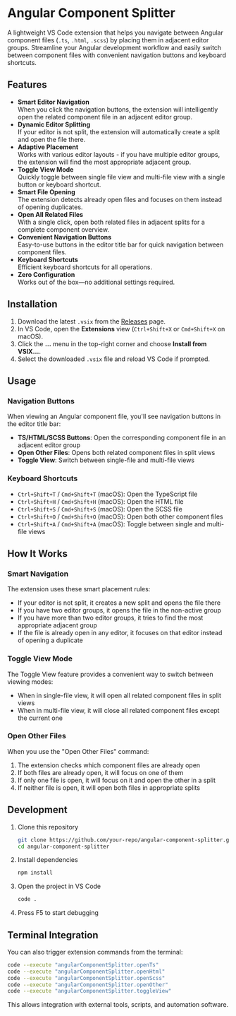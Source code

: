 # Angular Component Splitter

A lightweight VS Code extension that helps you navigate between Angular component files (`.ts`, `.html`, `.scss`) by placing them in adjacent editor groups. Streamline your Angular development workflow and easily switch between component files with convenient navigation buttons and keyboard shortcuts.

## Features

- **Smart Editor Navigation**  
  When you click the navigation buttons, the extension will intelligently open the related component file in an adjacent editor group.
- **Dynamic Editor Splitting**  
  If your editor is not split, the extension will automatically create a split and open the file there.
- **Adaptive Placement**  
  Works with various editor layouts - if you have multiple editor groups, the extension will find the most appropriate adjacent group.
- **Toggle View Mode**  
  Quickly toggle between single file view and multi-file view with a single button or keyboard shortcut.
- **Smart File Opening**  
  The extension detects already open files and focuses on them instead of opening duplicates.
- **Open All Related Files**  
  With a single click, open both related files in adjacent splits for a complete component overview.
- **Convenient Navigation Buttons**  
  Easy-to-use buttons in the editor title bar for quick navigation between component files.
- **Keyboard Shortcuts**  
  Efficient keyboard shortcuts for all operations.
- **Zero Configuration**  
  Works out of the box—no additional settings required.

## Installation

1. Download the latest `.vsix` from the [Releases](https://github.com/your-repo/angular-component-splitter/releases) page.
2. In VS Code, open the **Extensions** view (`Ctrl+Shift+X` or `Cmd+Shift+X` on macOS).
3. Click the **…** menu in the top-right corner and choose **Install from VSIX…**.
4. Select the downloaded `.vsix` file and reload VS Code if prompted.

## Usage

### Navigation Buttons

When viewing an Angular component file, you'll see navigation buttons in the editor title bar:

- **TS/HTML/SCSS Buttons**: Open the corresponding component file in an adjacent editor group
- **Open Other Files**: Opens both related component files in split views
- **Toggle View**: Switch between single-file and multi-file views

### Keyboard Shortcuts

- `Ctrl+Shift+T` / `Cmd+Shift+T` (macOS): Open the TypeScript file
- `Ctrl+Shift+H` / `Cmd+Shift+H` (macOS): Open the HTML file
- `Ctrl+Shift+S` / `Cmd+Shift+S` (macOS): Open the SCSS file
- `Ctrl+Shift+O` / `Cmd+Shift+O` (macOS): Open both other component files
- `Ctrl+Shift+A` / `Cmd+Shift+A` (macOS): Toggle between single and multi-file views

## How It Works

### Smart Navigation

The extension uses these smart placement rules:
- If your editor is not split, it creates a new split and opens the file there
- If you have two editor groups, it opens the file in the non-active group
- If you have more than two editor groups, it tries to find the most appropriate adjacent group
- If the file is already open in any editor, it focuses on that editor instead of opening a duplicate

### Toggle View Mode

The Toggle View feature provides a convenient way to switch between viewing modes:
- When in single-file view, it will open all related component files in split views
- When in multi-file view, it will close all related component files except the current one

### Open Other Files

When you use the "Open Other Files" command:
1. The extension checks which component files are already open
2. If both files are already open, it will focus on one of them
3. If only one file is open, it will focus on it and open the other in a split
4. If neither file is open, it will open both files in appropriate splits

## Development

1. Clone this repository
   ```bash
   git clone https://github.com/your-repo/angular-component-splitter.git
   cd angular-component-splitter
   ```
2. Install dependencies
   ```bash
   npm install
   ```
3. Open the project in VS Code
   ```bash
   code .
   ```
4. Press F5 to start debugging

## Terminal Integration

You can also trigger extension commands from the terminal:

```bash
code --execute "angularComponentSplitter.openTs"
code --execute "angularComponentSplitter.openHtml"
code --execute "angularComponentSplitter.openScss"
code --execute "angularComponentSplitter.openOther"
code --execute "angularComponentSplitter.toggleView"
```

This allows integration with external tools, scripts, and automation software.


